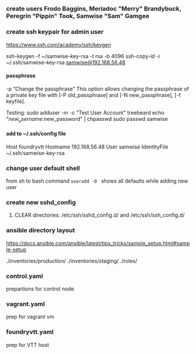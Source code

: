 ##

### create users Frodo Baggins, Meriadoc "Merry" Brandybuck, Peregrin "Pippin" Took, Samwise "Sam" Gamgee

### create ssh keypair for admin user
<https://www.ssh.com/academy/ssh/keygen>

ssh-keygen -f ~/samwise-key-rsa -t rsa -b 4096
ssh-copy-id -i ~/.ssh/samwise-key-rsa samwise@192.168.56.48
#### passphrase
-p “Change the passphrase” This option allows changing the passphrase of a private key file with [-P old_passphrase] and [-N new_passphrase], [-f keyfile].

Testing:
sudo adduser -m -c "Test User Account" treebeard
echo "$new_username:$new_password" | chpasswd
sudo passwd samwise
#### add to ~/.ssh/config file 
Host foundryvtt
    Hostname 192.168.56.48
    User samwise
    IdentityFile ~/.ssh/samwise-key-rsa

### change user default shell
from sh to bash
command `useradd -D ` shows all defaults while adding new user

### create new sshd_config
1. CLEAR directories: /etc/ssh/sshd_config.d/ and /etc/ssh/ssh_config.d/

### ansible directory layout
<https://docs.ansible.com/ansible/latest/tips_tricks/sample_setup.html#sample-setup>

./inventories/production/
./inventories/staging/
./roles/

### control.yaml
prepartions for control node

### vagrant.yaml
prep for vagrant vm

### foundryvtt.yaml
prep for VTT host
